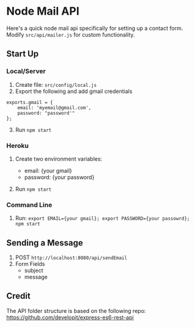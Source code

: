 # Node Mail API

Here's a quick node mail api specifically for setting up a contact form. Modify `src/api/mailer.js` for custom functionality.

## Start Up

### Local/Server
1. Create file: `src/config/local.js`
2. Export the following and add gmail credentials
```
exports.gmail = {
    email: 'myemail@gmail.com',
    password: "password'"
};
```

3. Run `npm start`

### Heroku
1. Create two environment variables:
    - email: {your gmail}
    - password: {your password}

2. Run `npm start`

### Command Line
1. Run: `export EMAIL={your gmail}; export PASSWORD={your passowrd}; npm start`

## Sending a Message
1. POST `http://localhost:8080/api/sendEmail`
2. Form Fields
    - subject
    - message

## Credit
The API folder structure is based on the following repo:
https://github.com/developit/express-es6-rest-api


